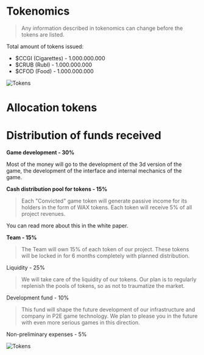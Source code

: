 # Tokenomics
> Any information described in tokenomics can change before the tokens are listed. 

Total amount of tokens issued:
- $CCGI (Cigarettes) - 1.000.000.000 
- $CRUB (Rubl) - 1.000.000.000 
- $CFOD (Food) - 1.000.000.000

![Tokens](https://github.com/verscorp/convicted-site-files/blob/main/images/tokens.svg) 

# Allocation tokens



# Distribution of funds received
**Game development - 30%**

Most of the money will go to the development of the 3d version of the game, the development of the interface and internal mechanics of the game.

**Cash distribution pool for tokens - 15%**
> Each "Convicted" game token will generate passive income for its holders in the form of WAX tokens. Each token will receive 5% of all project revenues.

You can read more about this in the white paper.

**Team - 15%**
> The Team will own 15% of each token of our project. These tokens will be locked in for 6 months completely with planned distribution.

Liquidity - 25%
> We will take care of the liquidity of our tokens. Our plan is to regularly replenish the pools of tokens, so as not to traumatize the market.

Development fund - 10%
> This fund will shape the future development of our infrastructure and company in P2E game technology. We plan to please you in the future with even more serious games in this direction.

Non-preliminary expenses - 5%

![Tokens](https://github.com/verscorp/convicted-site-files/blob/main/images/funds.png) 
